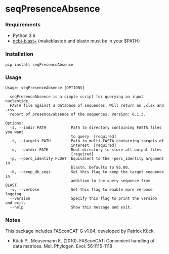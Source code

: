# seqPresenceAbsence

### Requirements
- Python 3.6
- [ncbi-blast+](https://blast.ncbi.nlm.nih.gov/Blast.cgi?PAGE_TYPE=BlastDocs&DOC_TYPE=Download) (makeblastdb and blastn must be in your $PATH)

### Installation
```
pip install seqPresenceAbsence
```

### Usage
```
Usage: seqPresenceAbsence [OPTIONS]

  seqPresenceAbsence is a simple script for querying an input nucleotide
  FASTA file against a database of sequences. Will return an .xlsx and .csv
  report of presence/absence of the sequences. Version: 0.1.3.

Options:
  -i, --indir PATH           Path to directory containing FASTA files you want
                             to query  [required]
  -t, --targets PATH         Path to multi-FASTA containing targets of
                             interest  [required]
  -o, --outdir PATH          Root directory to store all output files
                             [required]
  -p, --perc_identity FLOAT  Equivalent to the -perc_identity argument in
                             blastn. Defaults to 95.00.
  -k, --keep_db_seqs         Set this flag to keep the target sequence in
                             addition to the query sequence from BLAST.
  -v, --verbose              Set this flag to enable more verbose logging.
  --version                  Specify this flag to print the version and exit.
  --help                     Show this message and exit.
```

### Notes
This package includes FASconCAT-G v1.04, developed by Patrick Kück.

- Kück P., Meusemann K. (2010): FASconCAT: Convenient handling of data matrices. Mol. Phylogen. Evol. 56:1115-1118
